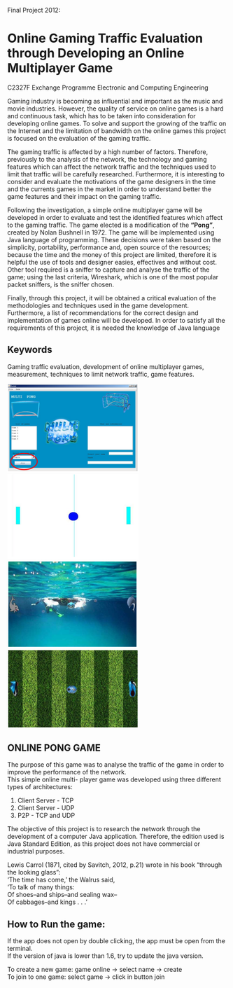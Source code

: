 Final Project  2012: 
# Online Gaming Traffic Evaluation through Developing an  Online Multiplayer Game


C2327F Exchange Programme Electronic and Computing Engineering

Gaming industry is becoming as influential and important as the music and movie industries. However, the quality of service on online games is a hard and continuous task, which has to be taken into consideration for developing online games. To solve and support the growing of the traffic on the Internet and the limitation of bandwidth on the online games this project is focused on the evaluation of the gaming traffic. 

The gaming traffic is affected by a high number of factors. Therefore, previously to the analysis of the network, the technology and gaming features which can affect the network traffic and the techniques used to limit that traffic will be carefully researched. Furthermore, it is interesting to consider and evaluate the motivations of the game designers in the time and the currents games in the market in order to understand better the game features and their impact on the gaming traffic. 

Following the investigation, a simple online multiplayer game will be developed in order to evaluate and test the identified features which affect to the gaming traffic. The game elected is a modification of the **“Pong”**, created by Nolan Bushnell in 1972. The game will be implemented using Java language of programming. These decisions were taken based on the simplicity, portability, performance and, open source of the resources; because the time and the money of this project are limited, therefore it is helpful the use of tools and designer easies, effectives and without cost. Other tool required is a sniffer to capture and analyse the traffic of the game; using the last criteria, Wireshark, which is one of the most popular packet sniffers, is the sniffer chosen.

Finally, through this project, it will be obtained a critical evaluation of the methodologies and techniques used in the game development. Furthermore, a list of recommendations for the correct design and implementation of games online will be developed. In order to satisfy all the requirements of this project, it is needed the knowledge of Java language 


## Keywords
Gaming traffic evaluation, development of online multiplayer games, measurement, techniques to limit network traffic, game features.

<img src="./assets/portal.png" width=300px>
<img src="./assets/pong_classic.png" width=300px>
<img src="./assets/pong_water.png" width=300px>
<img src="./assets/pong_football.png" width=300px>


## ONLINE PONG GAME
The purpose of this game was to analyse the traffic of the game in order to improve the performance of the network.<br>
This simple online multi- player game was developed using three different types of architectures:
1. Client Server - TCP 
2. Client Server - UDP 
3. P2P - TCP and UDP

The objective of this project is to research the network through the development of a computer Java application. Therefore, the edition used is Java Standard Edition, as this project does not have commercial or industrial purposes.

Lewis Carrol (1871, cited by Savitch, 2012, p.21) wrote in his book “through the looking glass”: <br>
‘The time has come,’ the Walrus said,  <br>
‘To talk of many things: <br>
Of shoes–and ships–and sealing wax–  <br>
Of cabbages–and kings . . .’ <br>

## How to Run the game: 
If the app does not open by double clicking, the app must be open from the terminal. <br>
If the version of java is lower than 1.6, try to update the java version.<br>

To create a new game: game online -> select name -> create<br>
To join to one game: select game -> click in button join<br>


